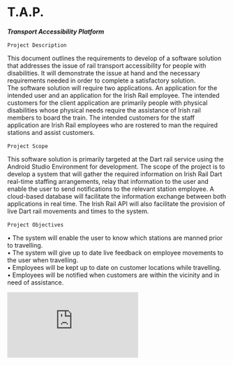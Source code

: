 # T.A.P.
***Transport Accessibility Platform***

	Project Description
This document outlines the requirements to develop of a software solution that addresses the issue of rail transport accessibility for people with disabilities. It will demonstrate the issue at hand and the necessary requirements needed in order to complete a satisfactory solution.  
The software solution will require two applications. An application for the intended user and an application for the Irish Rail employee. 
The intended customers for the client application are primarily people with physical disabilities whose physical needs require the assistance of Irish rail members to board the train. 
The intended customers for the staff application are Irish Rail employees who are rostered to man the required stations and assist customers.

	Project Scope
This software solution is primarily targeted at the Dart rail service using the Android Studio Environment for development.
The scope of the project is to develop a system that will gather the required information on Irish Rail Dart real-time staffing arrangements, relay that information to the user and enable the user to send notifications to the relevant station employee. 
A cloud-based database will facilitate the information exchange between both applications in real time.
The Irish Rail API will also facilitate the provision of live Dart rail movements and times to the system.

	Project Objectives
•	The system will enable the user to know which stations are manned prior to travelling.<br>
•	The system will give up to date live feedback on employee movements to the user when travelling.<br>
•	Employees will be kept up to date on customer locations while travelling.<br>
•	Employees will be notified when customers are within the vicinity and in need of assistance.<br>


![alt tag](https://github.com/iluso-6/NCI_Final_Project/blob/master/Project_Doc.pdf?raw=true)
